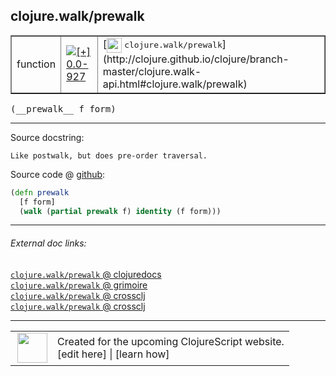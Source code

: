 ## clojure.walk/prewalk



 <table border="1">
<tr>
<td>function</td>
<td><a href="https://github.com/cljsinfo/cljs-api-docs/tree/0.0-927"><img valign="middle" alt="[+] 0.0-927" title="Added in 0.0-927" src="https://img.shields.io/badge/+-0.0--927-lightgrey.svg"></a> </td>
<td>
[<img height="24px" valign="middle" src="http://i.imgur.com/1GjPKvB.png"> <samp>clojure.walk/prewalk</samp>](http://clojure.github.io/clojure/branch-master/clojure.walk-api.html#clojure.walk/prewalk)
</td>
</tr>
</table>


 <samp>
(__prewalk__ f form)<br>
</samp>

---





Source docstring:

```
Like postwalk, but does pre-order traversal.
```


Source code @ [github](https://github.com/clojure/clojurescript/blob/r1503/src/cljs/clojure/walk.cljs#L58-L62):

```clj
(defn prewalk
  [f form]
  (walk (partial prewalk f) identity (f form)))
```

<!--
Repo - tag - source tree - lines:

 <pre>
clojurescript @ r1503
└── src
    └── cljs
        └── clojure
            └── <ins>[walk.cljs:58-62](https://github.com/clojure/clojurescript/blob/r1503/src/cljs/clojure/walk.cljs#L58-L62)</ins>
</pre>

-->

---



###### External doc links:

[`clojure.walk/prewalk` @ clojuredocs](http://clojuredocs.org/clojure.walk/prewalk)<br>
[`clojure.walk/prewalk` @ grimoire](http://conj.io/store/v1/org.clojure/clojure/1.7.0-beta3/clj/clojure.walk/prewalk/)<br>
[`clojure.walk/prewalk` @ crossclj](http://crossclj.info/fun/clojure.walk/prewalk.html)<br>
[`clojure.walk/prewalk` @ crossclj](http://crossclj.info/fun/clojure.walk.cljs/prewalk.html)<br>

---

 <table>
<tr><td>
<img valign="middle" align="right" width="48px" src="http://i.imgur.com/Hi20huC.png">
</td><td>
Created for the upcoming ClojureScript website.<br>
[edit here] | [learn how]
</td></tr></table>

[edit here]:https://github.com/cljsinfo/cljs-api-docs/blob/master/cljsdoc/clojure.walk_prewalk.cljsdoc
[learn how]:https://github.com/cljsinfo/cljs-api-docs/wiki/cljsdoc-files

<!--

This information was too distracting to show to readers, but I'll leave it
commented here since it is helpful to:

- pretty-print the data used to generate this document
- and show how to retrieve that data



The API data for this symbol:

```clj
{:ns "clojure.walk",
 :name "prewalk",
 :signature ["[f form]"],
 :history [["+" "0.0-927"]],
 :type "function",
 :full-name-encode "clojure.walk_prewalk",
 :source {:code "(defn prewalk\n  [f form]\n  (walk (partial prewalk f) identity (f form)))",
          :title "Source code",
          :repo "clojurescript",
          :tag "r1503",
          :filename "src/cljs/clojure/walk.cljs",
          :lines [58 62]},
 :full-name "clojure.walk/prewalk",
 :clj-symbol "clojure.walk/prewalk",
 :docstring "Like postwalk, but does pre-order traversal."}

```

Retrieve the API data for this symbol:

```clj
;; from Clojure REPL
(require '[clojure.edn :as edn])
(-> (slurp "https://raw.githubusercontent.com/cljsinfo/cljs-api-docs/catalog/cljs-api.edn")
    (edn/read-string)
    (get-in [:symbols "clojure.walk/prewalk"]))
```

-->
